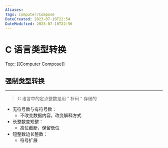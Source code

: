 ```yaml
---
Aliases: 
Tags: Computer/Compose 
DateCreated: 2023-07-10T22:54
DateModified: 2023-07-10T22:56
---
```

# C 语言类型转换
Top:: [[Computer Compose]]

## 强制类型转换
---

> C 语言中的定点整数是用 " 补码 " 存储的

- 无符号数与有符号数：
	- 不改变数据内容，改变解释方式
- 长整数变短整：
	- 高位截断，保留低位
- 短整数边长整数：
	- 符号扩展